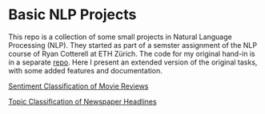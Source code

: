 # Basic NLP Projects
This repo is a collection of some small projects in Natural Language Processing (NLP). They started as part of a semster assignment of the NLP course of Ryan Cotterell at ETH Zürich. The code for my original hand-in is in a separate [repo](https://github.com/raffaelk/NLP20_Assignment). Here I present an extended version of the original tasks, with some added features and documentation.

[Sentiment Classification of Movie Reviews](https://github.com/raffaelk/nlp-basics/tree/main/sentiment_classification)

[Topic Classification of Newspaper Headlines](https://github.com/raffaelk/nlp-basics/tree/main/topic_classification)
